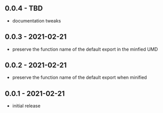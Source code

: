 ## 0.0.4 - TBD

- documentation tweaks

## 0.0.3 - 2021-02-21

- preserve the function name of the default export in the minfied UMD

## 0.0.2 - 2021-02-21

- preserve the function name of the default export when minified

## 0.0.1 - 2021-02-21

- initial release
